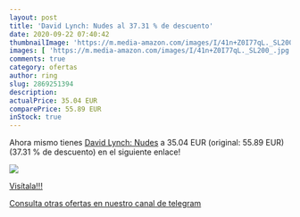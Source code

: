 ```yaml
---
layout: post
title: 'David Lynch: Nudes al 37.31 % de descuento'
date: 2020-09-22 07:40:42
thumbnailImage: 'https://m.media-amazon.com/images/I/41n+Z0I77qL._SL200_.jpg'
images: [ 'https://m.media-amazon.com/images/I/41n+Z0I77qL._SL200_.jpg' ]
comments: true
category: ofertas
author: ring
slug: 2869251394
description:
actualPrice: 35.04 EUR
comparePrice: 55.89 EUR
inStock: true
---
```


Ahora mismo tienes [David Lynch: Nudes](https://www.amazon.com/dp/2869251394/?tag=redken08-20) a 35.04 EUR (original: 55.89 EUR) (37.31 %  de descuento) en el siguiente enlace!

[![](https://m.media-amazon.com/images/I/41n+Z0I77qL._SL200_.jpg)](https://www.amazon.com/dp/2869251394/?tag=redken08-20)

[Visítala!!!](https://www.amazon.com/dp/2869251394/?tag=redken08-20)

[Consulta otras ofertas en nuestro canal de telegram](https://t.me/s/ofertas25)
